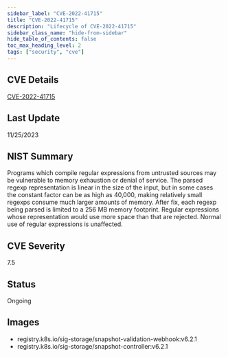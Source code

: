 ```yaml
---
sidebar_label: "CVE-2022-41715"
title: "CVE-2022-41715"
description: "Lifecycle of CVE-2022-41715"
sidebar_class_name: "hide-from-sidebar"
hide_table_of_contents: false
toc_max_heading_level: 2
tags: ["security", "cve"]
---
```


## CVE Details

[CVE-2022-41715](https://nvd.nist.gov/vuln/detail/CVE-2022-41715)

## Last Update

11/25/2023

## NIST Summary

Programs which compile regular expressions from untrusted sources may be vulnerable to memory exhaustion or denial of
service. The parsed regexp representation is linear in the size of the input, but in some cases the constant factor can
be as high as 40,000, making relatively small regexps consume much larger amounts of memory. After fix, each regexp
being parsed is limited to a 256 MB memory footprint. Regular expressions whose representation would use more space than
that are rejected. Normal use of regular expressions is unaffected.

## CVE Severity

7.5

## Status

Ongoing

## Images

- registry.k8s.io/sig-storage/snapshot-validation-webhook:v6.2.1
- registry.k8s.io/sig-storage/snapshot-controller:v6.2.1
